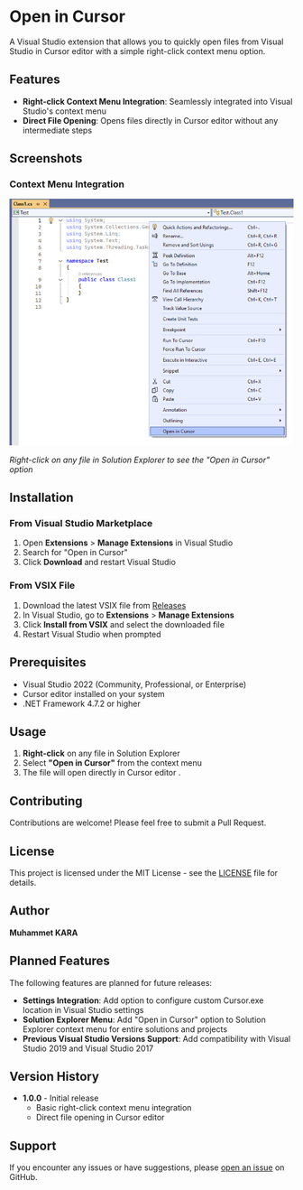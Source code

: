 # Open in Cursor

A Visual Studio extension that allows you to quickly open files from Visual Studio in Cursor editor with a simple right-click context menu option.

## Features

- **Right-click Context Menu Integration**: Seamlessly integrated into Visual Studio's context menu
- **Direct File Opening**: Opens files directly in Cursor editor without any intermediate steps


## Screenshots

### Context Menu Integration
![context-menu.png](images/context-menu.png)

*Right-click on any file in Solution Explorer to see the "Open in Cursor" option*


## Installation

### From Visual Studio Marketplace
1. Open **Extensions** > **Manage Extensions** in Visual Studio
2. Search for "Open in Cursor"
3. Click **Download** and restart Visual Studio

### From VSIX File
1. Download the latest VSIX file from [Releases](https://github.com/karascr/OpenInCursor/releases)
2. In Visual Studio, go to **Extensions** > **Manage Extensions**
3. Click **Install from VSIX** and select the downloaded file
4. Restart Visual Studio when prompted

## Prerequisites

- Visual Studio 2022 (Community, Professional, or Enterprise)
- Cursor editor installed on your system
- .NET Framework 4.7.2 or higher

## Usage

1. **Right-click** on any file in Solution Explorer
2. Select **"Open in Cursor"** from the context menu
3. The file will open directly in Cursor editor
.


## Contributing

Contributions are welcome! Please feel free to submit a Pull Request.

## License

This project is licensed under the MIT License - see the [LICENSE](LICENSE) file for details.

## Author

**Muhammet KARA**

## Planned Features

The following features are planned for future releases:

- **Settings Integration**: Add option to configure custom Cursor.exe location in Visual Studio settings
- **Solution Explorer Menu**: Add "Open in Cursor" option to Solution Explorer context menu for entire solutions and projects
- **Previous Visual Studio Versions Support**: Add compatibility with Visual Studio 2019 and Visual Studio 2017

## Version History

- **1.0.0** - Initial release
  - Basic right-click context menu integration
  - Direct file opening in Cursor editor

## Support

If you encounter any issues or have suggestions, please [open an issue](https://github.com/karascr/OpenInCursor/issues) on GitHub. 
